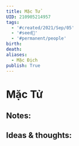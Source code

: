 ```yaml
---
title: Mặc Tử
UID: 210905214957
tags:
  - '#created/2021/Sep/05'
  - '#seed🥜'
  - '#permanent/people'
birth: 
death: 
aliases:
  - Mặc Địch
publish: True
---
```

# Mặc Tử

## Notes:


## Ideas & thoughts:
